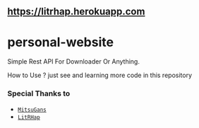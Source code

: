 ## https://litrhap.herokuapp.com

# personal-website

Simple Rest API For Downloader Or Anything.

How to Use ?
just see and learning more code in this repository

### Special Thanks to
* [`MitsuGans`](https://github.com/MitsuGans)
* [`LitRHap`](https://instagram.com/litrhap.kotz)
